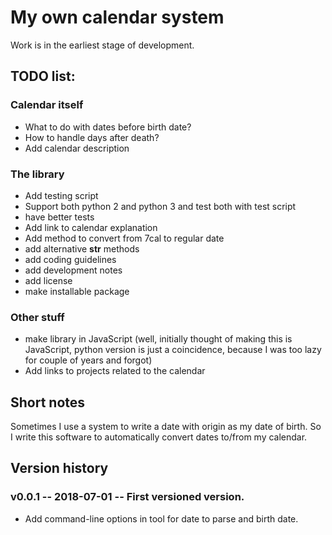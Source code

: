 # My own calendar system

Work is in the earliest stage of development.

## TODO list:
### Calendar itself
 * What to do with dates before birth date?
 * How to handle days after death?
 * Add calendar description
### The library
 * Add testing script
 * Support both python 2 and python 3 and test both with test script
 * have better tests
 * Add link to calendar explanation
 * Add method to convert from 7cal to regular date
 * add alternative __str__ methods
 * add coding guidelines
 * add development notes
 * add license
 * make installable package

### Other stuff
 * make library in JavaScript (well, initially thought of making this is JavaScript, python version is just a coincidence, because I was too lazy for couple of years and forgot)
 * Add links to projects related to the calendar

## Short notes

Sometimes I use a system to write a date with origin as my date of birth.  So I write this software to automatically convert dates to/from my calendar.

## Version history

### v0.0.1 -- 2018-07-01 -- First versioned version.
 * Add command-line options in tool for date to parse and birth date.

